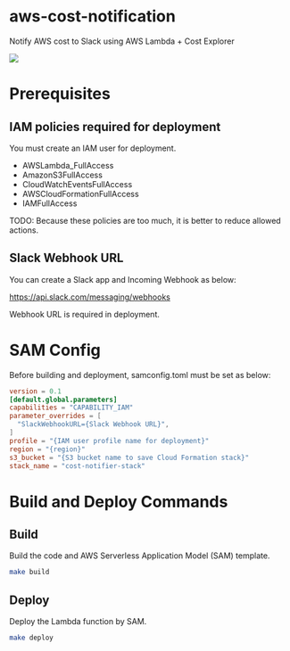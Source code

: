 # aws-cost-notification
Notify AWS cost to Slack using AWS Lambda + Cost Explorer

![](https://user-images.githubusercontent.com/30297174/126895803-7714bbb8-8dd3-48bf-9a78-82e6cd51a7c5.png)

# Prerequisites
## IAM policies required for deployment

You must create an IAM user for deployment.

- AWSLambda_FullAccess
- AmazonS3FullAccess
- CloudWatchEventsFullAccess
- AWSCloudFormationFullAccess
- IAMFullAccess

TODO: Because these policies are too much, it is better to reduce allowed actions.

## Slack Webhook URL

You can create a Slack app and Incoming Webhook as below:

https://api.slack.com/messaging/webhooks

Webhook URL is required in deployment.

# SAM Config
Before building and deployment, samconfig.toml must be set as below:

```toml:samconfig.toml
version = 0.1
[default.global.parameters]
capabilities = "CAPABILITY_IAM"
parameter_overrides = [
  "SlackWebhookURL={Slack Webhook URL}",
]
profile = "{IAM user profile name for deployment}"
region = "{region}"
s3_bucket = "{S3 bucket name to save Cloud Formation stack}"
stack_name = "cost-notifier-stack"
```

# Build and Deploy Commands

## Build

Build the code and AWS Serverless Application Model (SAM) template.

```sh
make build
```

## Deploy

Deploy the Lambda function by SAM.

```sh
make deploy
```